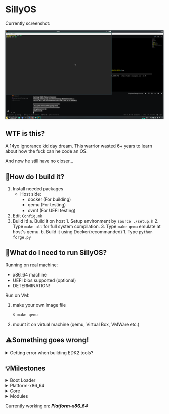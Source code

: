 # SillyOS
Currently screenshot:

![alt text](screenshot_format.png "Ayy boiiiiiiiiiiii")
## WTF is this?
A 14yo ignorance kid day dream.
This warrior wasted 6+ years to learn about how the fuck can he code an OS.  

And now he still have no closer...

## :hammer:How do I build it?
1. Install needed packages
    * Host side:
        * docker (For building)
        * qemu (For testing)
        * ovmf (For UEFI testing)
2. Edit ```Config.mk```
3. Build it!
    a. Build it on host
        1. Setup environment by ```source ./setup.h```
        2. Type ``` make all ``` for full system compilation.
        3. Type ``` make qemu ``` emulate at host's qemu.
    b. Build it using Docker(recommanded)
        1. Type ```python forge.py```

## :running:What do I need to run SillyOS?
Running on real machine:
* x86_64 machine
* UEFI bios supported (optional)
* DETERMINATION!

Run on VM:
1. make your own image file
    ```bash
    $ make qemu
    ```
2. mount it on virtual machine (qemu, Virtual Box, VMWare etc.)

## :warning:Something goes wrong!
<details>
<summary>Getting error when building EDK2 tools?</summary>
<p>If you received errors like: 

```bash
In file included from ../Include/Common/UefiBaseTypes.h:19:0,
                 from GenSec.c:20:
    /*
        A lot of details here... Gonna skip it anyway.
        The following error told us why its failed.
        |   |   |   |   |   |   |   |   |
        v   v   v   v   v   v   v   v   v
    */
cc1: all warnings being treated as errors
../Makefiles/footer.makefile:27: recipe for target 'GenSec.o' failed
make[2]: *** [GenSec.o] Error 1
```

* Go patch your edk2 Makefile with:
```bash
$ patch  /<path of your edk2 dir>/BaseTools/Source/C/Makefiles/headers.makefile\
 /<path of your edk dir>/edk2_fix.patch
```
</p>
</details>

## :bulb:Milestones
<!--Boot loader-->
<details>
<summary>Boot Loader</summary>
<p>
    -   [x] Get the boot loader prints something<br>
    -   [x] Change video mode<br>
    -   [x] Get memory map<br>
    -   [x] Loading Kernel to RAM<br>
    -   [X] Loading ELF<br>
    -   [X] Get ACPI<br>
    -   [X] Pass control to Kernel with env. variables<br>
    -   [ ] Loading and install mods<br>
    -   [ ] Configuration mechanism<br>
</p>
</details>
<!--Platform-x86_64-->
<details>
<summary>Platform-x86_64</summary>
<p>
    -   [ ] Paging<br>
    -   [ ] Support Floating point<br>
    -   [ ] Port libc, libc++<br>
    -   [ ] Graphics<br>
    -   [ ] Disk<br>
    -   [ ] System Serial<br>
    -   [ ] USB<br>
</p>
</details>
<!--Core-->
<details>
<summary>Core</summary>
<p>
    -   [ ] 
</p>
</details>
<!--Modules-->
<details>
<summary>Modules</summary>
<p>
    -   [ ] Ready to write Modules<br>
</p>
</details>

Currently working on: ___Platform-x86_64___